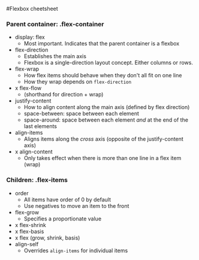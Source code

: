 #Flexbox cheetsheet

### Parent container: .flex-container
- display: flex
  - Most important. Indicates that the parent container is a flexbox
- flex-direction
  - Establishes the main axis
  - Flexbox is a single-direction layout concept. Either columns or rows.
- flex-wrap
  - How flex items should behave when they don't all fit on one line
  - How they wrap depends on `flex-direction`
- x flex-flow
  - (shorthand for direction + wrap)
- justify-content
  - How to align content along the main axis (defined by flex direction)
  - space-between: space between each element
  - space-around: space between each element *and* at the end of the last elements
- align-items
  - Aligns items along the *cross* axis (opposite of the justify-content axis)
- x align-content
  - Only takes effect when there is more than one line in a flex item (wrap)


### Children: .flex-items
- order
  - All items have order of 0 by default
  - Use negatives to move an item to the front
- flex-grow
  - Specifies a proportionate value
- x flex-shrink
- x flex-basis
- x flex (grow, shrink, basis)
- align-self
  - Overrides `align-items` for individual items
